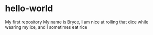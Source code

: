 # hello-world
My first repository
My name is Bryce, I am nice at rolling that dice while wearing my ice, and I sometimes eat rice
